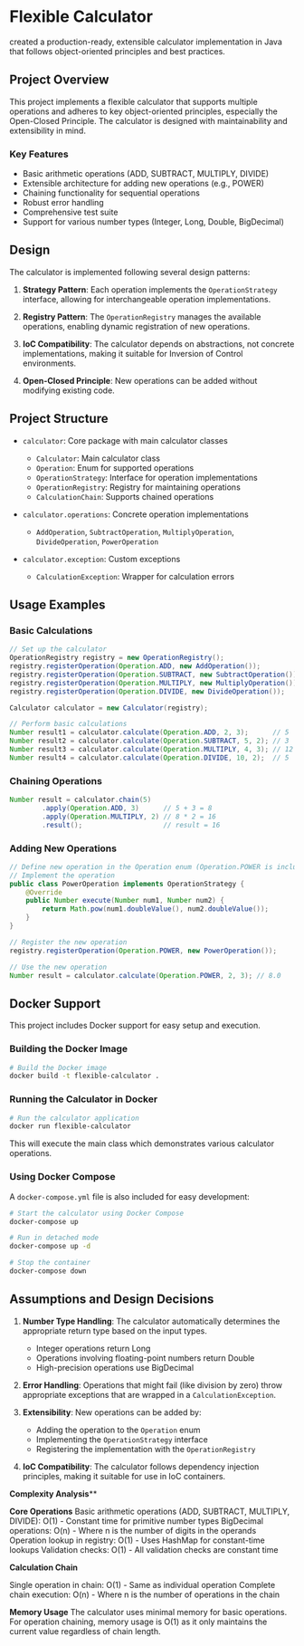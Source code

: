 # Flexible Calculator

created a production-ready, extensible calculator implementation in Java that follows object-oriented principles and best practices.

## Project Overview

This project implements a flexible calculator that supports multiple operations and adheres to key object-oriented principles, especially the Open-Closed Principle. The calculator is designed with maintainability and extensibility in mind.

### Key Features

- Basic arithmetic operations (ADD, SUBTRACT, MULTIPLY, DIVIDE)
- Extensible architecture for adding new operations (e.g., POWER)
- Chaining functionality for sequential operations
- Robust error handling
- Comprehensive test suite
- Support for various number types (Integer, Long, Double, BigDecimal)

## Design

The calculator is implemented following several design patterns:

1. **Strategy Pattern**: Each operation implements the `OperationStrategy` interface, allowing for interchangeable operation implementations.

2. **Registry Pattern**: The `OperationRegistry` manages the available operations, enabling dynamic registration of new operations.

3. **IoC Compatibility**: The calculator depends on abstractions, not concrete implementations, making it suitable for Inversion of Control environments.

4. **Open-Closed Principle**: New operations can be added without modifying existing code.

## Project Structure

- `calculator`: Core package with main calculator classes
  - `Calculator`: Main calculator class
  - `Operation`: Enum for supported operations
  - `OperationStrategy`: Interface for operation implementations
  - `OperationRegistry`: Registry for maintaining operations
  - `CalculationChain`: Supports chained operations

- `calculator.operations`: Concrete operation implementations
  - `AddOperation`, `SubtractOperation`, `MultiplyOperation`, `DivideOperation`, `PowerOperation`

- `calculator.exception`: Custom exceptions
  - `CalculationException`: Wrapper for calculation errors

## Usage Examples

### Basic Calculations

```java
// Set up the calculator
OperationRegistry registry = new OperationRegistry();
registry.registerOperation(Operation.ADD, new AddOperation());
registry.registerOperation(Operation.SUBTRACT, new SubtractOperation());
registry.registerOperation(Operation.MULTIPLY, new MultiplyOperation());
registry.registerOperation(Operation.DIVIDE, new DivideOperation());

Calculator calculator = new Calculator(registry);

// Perform basic calculations
Number result1 = calculator.calculate(Operation.ADD, 2, 3);      // 5
Number result2 = calculator.calculate(Operation.SUBTRACT, 5, 2); // 3
Number result3 = calculator.calculate(Operation.MULTIPLY, 4, 3); // 12
Number result4 = calculator.calculate(Operation.DIVIDE, 10, 2);  // 5
```

### Chaining Operations

```java
Number result = calculator.chain(5)
        .apply(Operation.ADD, 3)      // 5 + 3 = 8
        .apply(Operation.MULTIPLY, 2) // 8 * 2 = 16
        .result();                    // result = 16
```

### Adding New Operations

```java
// Define new operation in the Operation enum (Operation.POWER is included)
// Implement the operation
public class PowerOperation implements OperationStrategy {
    @Override
    public Number execute(Number num1, Number num2) {
        return Math.pow(num1.doubleValue(), num2.doubleValue());
    }
}

// Register the new operation
registry.registerOperation(Operation.POWER, new PowerOperation());

// Use the new operation
Number result = calculator.calculate(Operation.POWER, 2, 3); // 8.0
```

## Docker Support

This project includes Docker support for easy setup and execution.

### Building the Docker Image

```bash
# Build the Docker image
docker build -t flexible-calculator .
```

### Running the Calculator in Docker

```bash
# Run the calculator application
docker run flexible-calculator
```

This will execute the main class which demonstrates various calculator operations.

### Using Docker Compose

A `docker-compose.yml` file is also included for easy development:

```bash
# Start the calculator using Docker Compose
docker-compose up

# Run in detached mode
docker-compose up -d

# Stop the container
docker-compose down
```

## Assumptions and Design Decisions

1. **Number Type Handling**: The calculator automatically determines the appropriate return type based on the input types.
   - Integer operations return Long
   - Operations involving floating-point numbers return Double
   - High-precision operations use BigDecimal

2. **Error Handling**: Operations that might fail (like division by zero) throw appropriate exceptions that are wrapped in a `CalculationException`.

3. **Extensibility**: New operations can be added by:
   - Adding the operation to the `Operation` enum
   - Implementing the `OperationStrategy` interface
   - Registering the implementation with the `OperationRegistry`

4. **IoC Compatibility**: The calculator follows dependency injection principles, making it suitable for use in IoC containers.

**Complexity Analysis****

**Core Operations**
Basic arithmetic operations (ADD, SUBTRACT, MULTIPLY, DIVIDE): O(1) - Constant time for primitive number types
BigDecimal operations: O(n) - Where n is the number of digits in the operands
Operation lookup in registry: O(1) - Uses HashMap for constant-time lookups
Validation checks: O(1) - All validation checks are constant time

**Calculation Chain**

Single operation in chain: O(1) - Same as individual operation
Complete chain execution: O(n) - Where n is the number of operations in the chain

**Memory Usage**
The calculator uses minimal memory for basic operations. For operation chaining, memory usage is O(1) as it only maintains the current value regardless of chain length.
